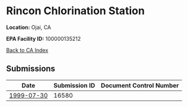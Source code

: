 # Rincon Chlorination Station

**Location:** Ojai, CA

**EPA Facility ID:** 100000135212

[Back to CA Index](../../index.md)

## Submissions

| Date | Submission ID | Document Control Number |
|------|--------------|-------------------------|
| [1999-07-30](submissions/16580.md) | 16580 |  |
